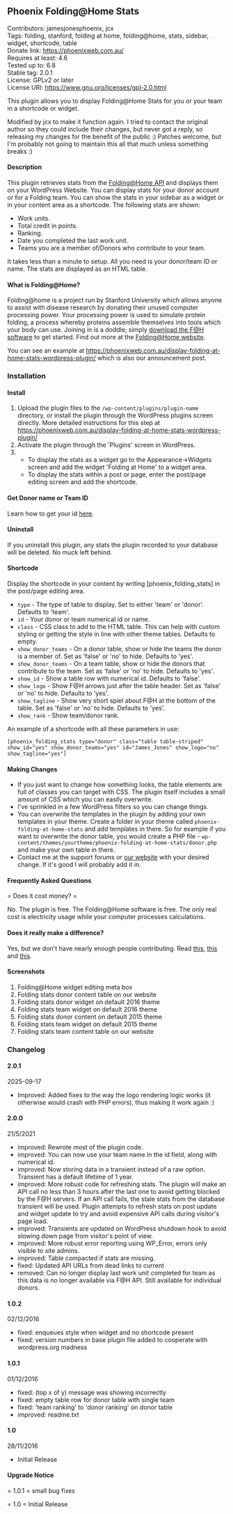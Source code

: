 ## Phoenix Folding@Home Stats
Contributors: jamesjonesphoenix, jcx   
Tags: folding, stanford, folding at home, folding@home, stats, sidebar, widget, shortcode, table  
Donate link: https://phoenixweb.com.au/  
Requires at least: 4.6  
Tested up to: 6.8  
Stable tag: 2.0.1  
License: GPLv2 or later  
License URI: https://www.gnu.org/licenses/gpl-2.0.html  

This plugin allows you to display Folding@Home Stats for you or your team in a shortcode or widget.

Modified by jcx to make it function again. I tried to contact the original author so they could include their changes, but never got a reply, so releasing my changes for the benefit of the public :) Patches welcome, but I'm probably not going to maintain this all that much unless something breaks :)

#### Description

This plugin retrieves stats from the [Folding@Home API](http://folding.stanford.edu/stats/api) and displays them on your WordPress Website. You can display stats for your donor account or for a Folding team. You can show the stats in your sidebar as a widget or in your content area as a shortcode. The following stats are shown:

* Work units.
* Total credit in points.
* Ranking.
* Date you completed the last work unit.
* Teams you are a member of/Donors who contribute to your team.

It takes less than a minute to setup. All you need is your donor/team ID or name. The stats are displayed as an HTML table.

#### What is Folding@Home?

Folding@home is a project run by Stanford University which allows anyone to assist with disease research by donating their unused computer processing power. Your processing power is used to simulate protein folding, a process whereby proteins assemble themselves into tools which your body can use. Joining in is a doddle; simply [download the F@H software](https://foldingathome.stanford.edu/download/) to get started. Find out more at the [Folding@Home website](https://foldingathome.stanford.edu/).

You can see an example at https://phoenixweb.com.au/display-folding-at-home-stats-wordpress-plugin/ which is also our announcement post.

### Installation

#### Install

1. Upload the plugin files to the `/wp-content/plugins/plugin-name` directory, or install the plugin through the WordPress plugins screen directly. More detailed instructions for this step at https://phoenixweb.com.au/display-folding-at-home-stats-wordpress-plugin/
2. Activate the plugin through the 'Plugins' screen in WordPress.
3. * To display the stats as a widget go to the Appearance->Widgets screen and add the widget 'Folding at Home' to a widget area.
   * To display the stats within a post or page, enter the post/page editing screen and add the shortcode.

#### Get Donor name or Team ID

Learn how to get your id [here](https://phoenixweb.com.au/display-folding-at-home-stats-wordpress-plugin#headingafterinstallation).

#### Uninstall

   If you uninstall this plugin, any stats the plugin recorded to your database will be deleted. No muck left behind.

#### Shortcode

Display the shortcode in your content by writing [phoenix_folding_stats] in the post/page editing area.

* `type`             - The type of table to display. Set to either 'team' or 'donor'. Defaults to 'team'.
* `id`               - Your donor or team numerical id or name.
* `class`            - CSS class to add to the HTML table. This can help with custom styling or getting the style in line with other theme tables. Defaults to empty.
* `show_donor_teams` - On a donor table, show or hide the teams the donor is a member of. Set as 'false' or 'no' to hide. Defaults to 'yes'.
* `show_donor_teams` - On a team table, show or hide the donors that contribute to the team. Set as 'false' or 'no' to hide. Defaults to 'yes'.
* `show_id`          - Show a table row with numerical id. Defaults to 'false'.
* `show_logo`        - Show F@H arrows just after the table header. Set as 'false' or 'no' to hide. Defaults to 'yes'.
* `show_tagline`     - Show very short spiel about F@H at the bottom of the table. Set as 'false' or 'no' to hide. Defaults to 'yes'.
* `show_rank`        - Show team/donor rank.

An example of a shortcode with all these parameters in use:

`[phoenix_folding_stats type="donor" class="table table-striped" show_id="yes" show_donor_teams="yes" id="James_Jones" show_logo="no" show_tagline="yes"]`

#### Making Changes

 - If you just want to change how something looks, the table elements are full of classes you can target with CSS. The plugin itself includes a small amount of CSS which you can easily overwrite.
 - I've sprinkled in a few WordPress filters so you can change things.
 - You can overwrite the templates in the plugin by adding your own templates in your theme. Create a folder in your theme called `phoenix-folding-at-home-stats` and add templates in there. So for example if you want to overwrite the donor table, you would create a PHP file - `wp-content/themes/yourtheme/phoenix-folding-at-home-stats/donor.php` and make your own table in there.
 - Contact me at the support forums or [our website](http://phoenixweb.com.au/contact-us/) with your desired change. If it's good I will probably add it in.

#### Frequently Asked Questions
= Does it cost money? =

No. The plugin is free. The Folding@Home software is free. The only real cost is electricity usage while your computer processes calculations.

#### Does it really make a difference?

Yes, but we don't have nearly enough people contributing. Read [this](https://www.reddit.com/r/askscience/comments/33mx7v/has_foldinghome_really_accomplished_anything_part/), [this](https://www.reddit.com/r/askscience/comments/r93i6/has_foldinghome_really_accomplished_anything/) and [this](http://www.geek.com/news/foldinghome-actually-solves-something-1587368/).

#### Screenshots

1. Folding@Home widget editing meta box
2. Folding stats donor content table on our website
3. Folding stats donor widget on default 2016 theme
4. Folding stats team widget on default 2016 theme
5. Folding stats donor content on default 2015 theme
6. Folding stats team widget on default 2015 theme
7. Folding stats team content table on our website

### Changelog
#### 2.0.1
2025-09-17
* Improved: Added fixes to the way the logo rendering logic works (it otherwise would crash with PHP errors), thus making it work again :)

#### 2.0.0 
21/5/2021

* improved: Rewrote most of the plugin code.
* improved: You can now use your team name in the id field, along with numerical id.
* improved: Now storing data in a transient instead of a raw option. Transient has a default lifetime of 1 year. 
* improved: More robust code for refreshing stats. The plugin will make an API call no less than 3 hours after the last one to avoid getting blocked by the F@H servers. 
  If an API call fails, the stale stats from the database transient will be used.
  Plugin attempts to refresh stats on post update and widget update to try and avoid expensive API calls during visitor's page load.
* improved: Transients are updated on WordPress shutdown hook to avoid slowing down page from visitor's point of view.
* improved: More robust error reporting using WP_Error, errors only visible to site admins.
* improved: Table compacted if stats are missing. 
* fixed: Updated API URLs from dead links to current
* removed: Can no longer display last work unit completed for team as this data is no longer available via F@H API. Still available for individual donors. 

#### 1.0.2
02/12/2016

 * fixed: enqueues style when widget and no shortcode present
 * fixed: version numbers in base plugin file added to cooperate with wordpress.org madness

#### 1.0.1
01/12/2016

 * fixed: (top x of y) message was showing incorrectly
 * fixed: empty table row for donor table with single team
 * fixed: 'team ranking' to 'donor ranking' on donor table
 * improved: readme.txt

#### 1.0
28/11/2016
* Initial Release

#### Upgrade Notice
= 1.0.1 =
small bug fixes

= 1.0 =
Initial Release
